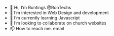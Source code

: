 - 👋 Hi, I’m Rontings @RonTechs 
- 👀 I’m interested in Web Design and development
- 🌱 I’m currently learning Javascript
- 💞️ I’m looking to collaborate on church websites
- 📫 How to reach me. email

<!---
RonTechs/RonTechs is a ✨ special ✨ repository because its `README.md` (this file) appears on your GitHub profile.
You can click the Preview link to take a look at your changes.
--->
